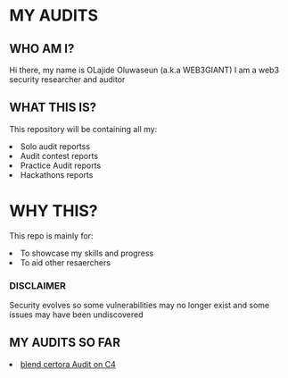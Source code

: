 <h1>MY AUDITS</h1>
<h2>WHO AM I?</h2>
<P> Hi there, my name is OLajide Oluwaseun (a.k.a WEB3GIANT) I am a web3 security researcher and auditor </P>
<h2>WHAT THIS IS?</h2>
<P>This repository will be containing all my:</P>
<li>Solo audit reportss</li>
<li>Audit contest reports</li>
<li>Practice Audit reports</li>
<li>Hackathons reports</li>
<h1>WHY THIS?</h1>
<P>This repo is mainly for:</P>
<li>To showcase my skills and progress</li>
<li>To aid other resaerchers</li>
<h3>DISCLAIMER</h3>
<p> Security evolves so some vulnerabilities may no longer exist and some issues may have been undiscovered</p>
<h2>MY AUDITS SO FAR</h2>
<li><a href="https://github.com/OluwaseunOlajide/AUDITS-/tree/main/blendcertora">blend certora Audit on C4</a></li>
